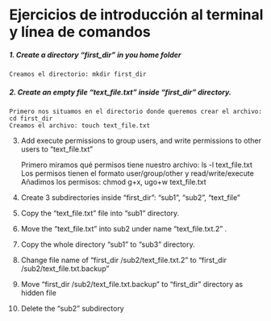 # Ejercicios de introducción al terminal y línea de comandos

##### 1. Create a directory “first_dir” in you home folder

    Creamos el directorio: mkdir first_dir
    

##### 2. Create an empty file “text_file.txt” inside “first_dir” directory. 

    Primero nos situamos en el directorio donde queremos crear el archivo: cd first_dir
    Creamos el archivo: touch text_file.txt


3. Add execute permissions to group users, and write permissions to other users to “text_file.txt”

    Primero miramos qué permisos tiene nuestro archivo: ls -l text_file.txt
    Los permisos tienen el formato user/group/other y read/write/execute
    Añadimos los permisos: chmod g+x, ugo+w text_file.txt


4. Create 3 subdirectories inside “first_dir”: “sub1”, “sub2”, “text_file” 

5. Copy the “text_file.txt” file into “sub1” directory.

6. Move the “text_file.txt” into sub2 under name “text_file.txt.2” . 

7. Copy the whole directory “sub1” to “sub3” directory. 

8. Change file name of “first_dir /sub2/text_file.txt.2” to “first_dir /sub2/text_file.txt.backup”

9. Move “first_dir /sub2/text_file.txt.backup” to “first_dir” directory as hidden file

10. Delete the “sub2” subdirectory

